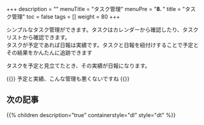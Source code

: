+++
description = ""
menuTitle = "タスク管理"
menuPre = "<b>8. </b>"
title = "タスク管理"
toc = false
tags = []
weight = 80
+++


シンプルなタスク管理ができます。タスクはカレンダーから確認したり、タスクリストから確認できます。  
タスクが予定であれば日報は実績です。タスクと日報を紐付けすることで予定とその結果をかんたんに追跡できます

タスクを予定と見立てたとき、その実績が日報になります。

{{<alice pos="right" icon="ok">}}
予定と実績、こんな管理も悪くないですね
{{</alice>}}

## 次の記事

{{% children description="true" containerstyle="dl" style="dt" %}}
